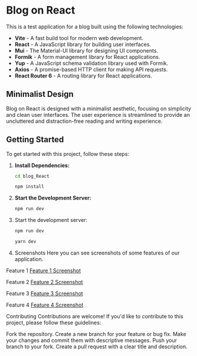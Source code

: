 # Blog on React

This is a test application for a blog built using the following technologies:

- **Vite** - A fast build tool for modern web development.
- **React** - A JavaScript library for building user interfaces.
- **Mui** - The Material-UI library for designing UI components.
- **Formik** - A form management library for React applications.
- **Yup** - A JavaScript schema validation library used with Formik.
- **Axios** - A promise-based HTTP client for making API requests.
- **React Router 6** - A routing library for React applications.

## Minimalist Design

Blog on React is designed with a minimalist aesthetic, focusing on simplicity and clean user interfaces. The user experience is streamlined to provide an uncluttered and distraction-free reading and writing experience.

## Getting Started

To get started with this project, follow these steps:

1. **Install Dependencies:**

    ```bash
    cd blog_React
    ```
    ```bash
    npm install
    ```

2. **Start the Development Server:**

    ```bash
    npm run dev
    ```
3. Start the development server:
    ```bash
    npm run dev
    ```
    ```bash
    yarn dev
    ```

4. Screenshots
Here you can see screenshots of some features of our application.

Feature 1
[Feature 1 Screenshot](https://github.com/OliinykViktor/blog_React/blob/main/src/assets/screnshots/pageAbout_1.png)

Feature 2
[Feature 2 Screenshot](https://github.com/OliinykViktor/blog_React/blob/main/src/assets/screnshots/pageAbout_2_.png)

Feature 3
[Feature 3 Screenshot](https://github.com/OliinykViktor/blog_React/blob/main/src/assets/screnshots/pageBlog_1.png)

Feature 4
[Feature 4 Screenshot](https://github.com/OliinykViktor/blog_React/blob/main/src/assets/screnshots/pageBlog_2.png)


Contributing
Contributions are welcome! If you'd like to contribute to this project, please follow these guidelines:

Fork the repository.
Create a new branch for your feature or bug fix.
Make your changes and commit them with descriptive messages.
Push your branch to your fork.
Create a pull request with a clear title and description.
